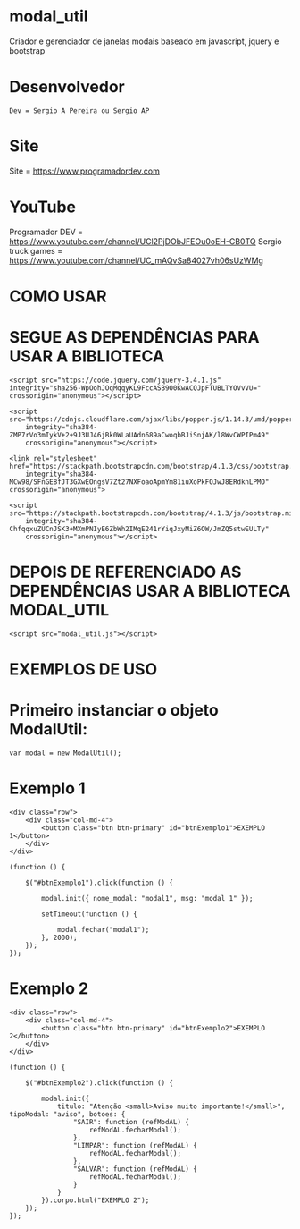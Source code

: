 # modal_util
Criador e gerenciador de janelas modais baseado em javascript, jquery e bootstrap

# Desenvolvedor

    Dev = Sergio A Pereira ou Sergio AP

# Site
    
Site = https://www.programadordev.com    

# YouTube

Programador DEV = https://www.youtube.com/channel/UCl2PjDObJFEOu0oEH-CB0TQ
Sergio truck games = https://www.youtube.com/channel/UC_mAQvSa84027vh06sUzWMg

# COMO USAR

# SEGUE AS DEPENDÊNCIAS PARA USAR A BIBLIOTECA

    <script src="https://code.jquery.com/jquery-3.4.1.js" integrity="sha256-WpOohJOqMqqyKL9FccASB9O0KwACQJpFTUBLTYOVvVU=" crossorigin="anonymous"></script> 
		
	<script src="https://cdnjs.cloudflare.com/ajax/libs/popper.js/1.14.3/umd/popper.min.js"
		integrity="sha384-ZMP7rVo3mIykV+2+9J3UJ46jBk0WLaUAdn689aCwoqbBJiSnjAK/l8WvCWPIPm49"
		crossorigin="anonymous"></script>

	<link rel="stylesheet" href="https://stackpath.bootstrapcdn.com/bootstrap/4.1.3/css/bootstrap.min.css"
		integrity="sha384-MCw98/SFnGE8fJT3GXwEOngsV7Zt27NXFoaoApmYm81iuXoPkFOJwJ8ERdknLPMO" crossorigin="anonymous">

	<script src="https://stackpath.bootstrapcdn.com/bootstrap/4.1.3/js/bootstrap.min.js"
		integrity="sha384-ChfqqxuZUCnJSK3+MXmPNIyE6ZbWh2IMqE241rYiqJxyMiZ6OW/JmZQ5stwEULTy"
		crossorigin="anonymous"></script>

# DEPOIS DE REFERENCIADO AS DEPENDÊNCIAS USAR A BIBLIOTECA MODAL_UTIL

    <script src="modal_util.js"></script>

# EXEMPLOS DE USO

# Primeiro instanciar o objeto ModalUtil:

    var modal = new ModalUtil();

# Exemplo 1

    <div class="row">
		<div class="col-md-4">
			<button class="btn btn-primary" id="btnExemplo1">EXEMPLO 1</button>
		</div>
	</div>

    (function () {

        $("#btnExemplo1").click(function () {

            modal.init({ nome_modal: "modal1", msg: "modal 1" });

            setTimeout(function () {

                modal.fechar("modal1");
            }, 2000);       
        });
    });
   
# Exemplo 2

    <div class="row">
		<div class="col-md-4">
			<button class="btn btn-primary" id="btnExemplo2">EXEMPLO 2</button>
		</div>
	</div>

    (function () {

        $("#btnExemplo2").click(function () {

            modal.init({
                titulo: "Atenção <small>Aviso muito importante!</small>", tipoModal: "aviso", botoes: {
                    "SAIR": function (refModAL) {
                        refModAL.fecharModal();
                    },
                    "LIMPAR": function (refModAL) {
                        refModAL.fecharModal();
                    },
                    "SALVAR": function (refModAL) {
                        refModAL.fecharModal();
                    }
                }
            }).corpo.html("EXEMPLO 2");
        });
    });

   

